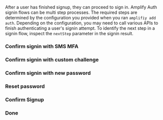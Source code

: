 After a user has finished signup, they can proceed to sign in. Amplify Auth signin flows can be multi step processes. The required steps are determined by the configuration you provided when you ran `amplifiy add auth`. Depending on the configuration, you may need to call various APIs to finish authenticating a user's signin attempt. To identify the next step in a signin flow, inspect the `nextStep` parameter in the signin result.

<inline-fragment platform="ios" src="~/lib/auth/fragments/ios/signin_next_steps/10_signin.md"></inline-fragment>

### Confirm signin with SMS MFA

<inline-fragment platform="ios" src="~/lib/auth/fragments/ios/signin_next_steps/20_confirm_sms_mfa.md"></inline-fragment>

### Confirm signin with custom challenge

<inline-fragment platform="ios" src="~/lib/auth/fragments/ios/signin_next_steps/30_confirm_custom_challenge.md"></inline-fragment>

### Confirm signin with new password

<inline-fragment platform="ios" src="~/lib/auth/fragments/ios/signin_next_steps/40_confirm_new_password.md"></inline-fragment>
    
### Reset password

<inline-fragment platform="ios" src="~/lib/auth/fragments/ios/signin_next_steps/50_reset_password.md"></inline-fragment>

### Confirm Signup

<inline-fragment platform="ios" src="~/lib/auth/fragments/ios/signin_next_steps/60_confirm_signup.md"></inline-fragment>

### Done

<inline-fragment platform="ios" src="~/lib/auth/fragments/ios/signin_next_steps/70_done.md"></inline-fragment>
